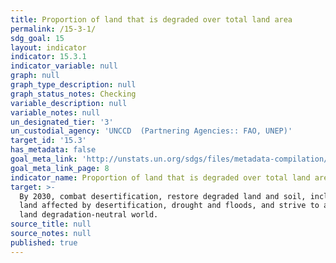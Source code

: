 ```yaml
---
title: Proportion of land that is degraded over total land area
permalink: /15-3-1/
sdg_goal: 15
layout: indicator
indicator: 15.3.1
indicator_variable: null
graph: null
graph_type_description: null
graph_status_notes: Checking
variable_description: null
variable_notes: null
un_designated_tier: '3'
un_custodial_agency: 'UNCCD  (Partnering Agencies:: FAO, UNEP)'
target_id: '15.3'
has_metadata: false
goal_meta_link: 'http://unstats.un.org/sdgs/files/metadata-compilation/Metadata-Goal-15.pdf'
goal_meta_link_page: 8
indicator_name: Proportion of land that is degraded over total land area
target: >-
  By 2030, combat desertification, restore degraded land and soil, including
  land affected by desertification, drought and floods, and strive to achieve a
  land degradation-neutral world.
source_title: null
source_notes: null
published: true
---
```

